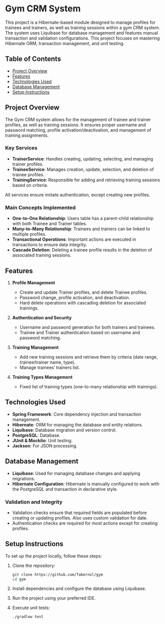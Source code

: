 
# Gym CRM System

This project is a Hibernate-based module designed to manage profiles for trainees and trainers, as well as training sessions within a gym CRM system. The system uses Liquibase for database management and features manual transaction and validation configurations. This project focuses on mastering Hibernate ORM, transaction management, and unit testing.

## Table of Contents

- [Project Overview](#project-overview)
- [Features](#features)
- [Technologies Used](#technologies-used)
- [Database Management](#database-management)
- [Setup Instructions](#setup-instructions)

## Project Overview

The Gym CRM system allows for the management of trainee and trainer profiles, as well as training sessions. It ensures proper username and password matching, profile activation/deactivation, and management of training assignments.

### Key Services

- **TrainerService**: Handles creating, updating, selecting, and managing trainer profiles.
- **TraineeService**: Manages creation, update, selection, and deletion of trainee profiles.
- **TrainingService**: Responsible for adding and retrieving training sessions based on criteria.

All services ensure imitate authentication, except creating new profiles.

### Main Concepts Implemented

- **One-to-One Relationship**: Users table has a parent-child relationship with both Trainee and Trainer tables.
- **Many-to-Many Relationship**: Trainees and trainers can be linked to multiple profiles.
- **Transactional Operations**: Important actions are executed in transactions to ensure data integrity.
- **Cascade Deletion**: Deleting a trainee profile results in the deletion of associated training sessions.

## Features

1. **Profile Management**
    - Create and update Trainer profiles, and delete Trainee profiles.
    - Password change, profile activation, and deactivation.
    - Hard delete operations with cascading deletion for associated trainings.

2. **Authentication and Security**
    - Username and password generation for both trainers and trainees.
    - Trainee and Trainer authentication based on username and password matching.

3. **Training Management**
    - Add new training sessions and retrieve them by criteria (date range, trainee/trainer name, type).
    - Manage trainees’ trainers list.

4. **Training Types Management**
    - Fixed list of training types (one-to-many relationship with trainings).

## Technologies Used

- **Spring Framework**: Core dependency injection and transaction management.
- **Hibernate**: ORM for managing the database and entity relations.
- **Liquibase**: Database migration and version control.
- **PostgreSQL**: Database.
- **JUnit & Mockito**: Unit testing.
- **Jackson**: For JSON processing.

## Database Management

- **Liquibase**: Used for managing database changes and applying migrations.
- **Hibernate Configuration**: Hibernate is manually configured to work with the PostgreSQL and transaction in declarative style.

### Validation and Integrity

- Validation checks ensure that required fields are populated before creating or updating profiles. Also uses custom validation for date.
- Authentication checks are required for most actions except for creating profiles.

## Setup Instructions

To set up the project locally, follow these steps:

1. Clone the repository:

   ```bash
   git clone https://github.com/Tabernol/gym
   cd gym
   ```

2. Install dependencies and configure the database using Liquibase.

3. Run the project using your preferred IDE.

4. Execute unit tests:

   ```bash
   ./gradlew test
   ```

